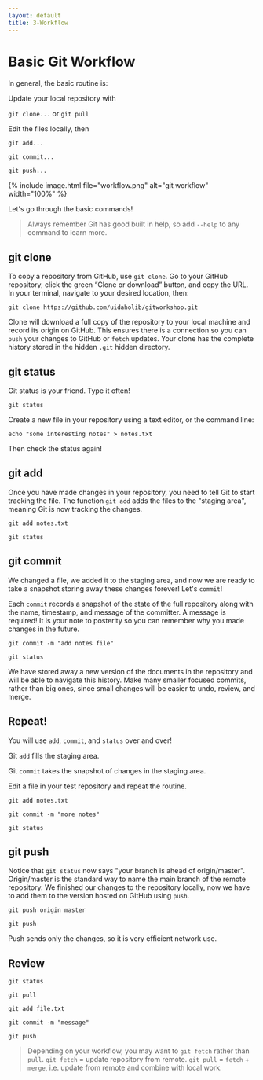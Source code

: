 ```yaml
---
layout: default
title: 3-Workflow
---
```


# Basic Git Workflow

In general, the basic routine is: 

Update your local repository with

`git clone...` or `git pull`

Edit the files locally, then

```
git add...

git commit...

git push...
```

{% include image.html file="workflow.png" alt="git workflow" width="100%" %}

Let's go through the basic commands!

> Always remember Git has good built in help, so add `--help` to any command to learn more.

## git clone

To copy a repository from GitHub, use `git clone`.
Go to your GitHub repository, click the green “Clone or download” button, and copy the URL.
In your terminal, navigate to your desired location, then:

`git clone https://github.com/uidaholib/gitworkshop.git`

Clone will download a full copy of the repository to your local machine and record its origin on GitHub. 
This ensures there is a connection so you can `push` your changes to GitHub or `fetch` updates.
Your clone has the complete history stored in the hidden `.git` hidden directory.

## git status

Git status is your friend. Type it often! 

`git status`

Create a new file in your repository using a text editor, or the command line: 

`echo "some interesting notes" > notes.txt`

Then check the status again!

## git add 

Once you have made changes in your repository, you need to tell Git to start tracking the file.
The function `git add` adds the files to the "staging area", meaning Git is now tracking the changes.

```
git add notes.txt

git status
```

## git commit

We changed a file, we added it to the staging area, and now we are ready to take a snapshot storing away these changes forever!
Let's `commit`!

Each `commit` records a snapshot of the state of the full repository along with the name, timestamp, and message of the committer.
A message is required! 
It is your note to posterity so you can remember why you made changes in the future.

```
git commit -m "add notes file"

git status
```

We have stored away a new version of the documents in the repository and will be able to navigate this history.
Make many smaller focused commits, rather than big ones, since small changes will be easier to undo, review, and merge.

## Repeat!

You will use `add`, `commit`, and `status` over and over!

Git `add` fills the staging area.

Git `commit` takes the snapshot of changes in the staging area.

Edit a file in your test repository and repeat the routine.

```
git add notes.txt

git commit -m "more notes"

git status
```

## git push 

Notice that `git status` now says "your branch is ahead of origin/master".
Origin/master is the standard way to name the main branch of the remote repository.
We finished our changes to the repository locally, now we have to add them to the version hosted on GitHub using `push`.

`git push origin master`

`git push`

Push sends only the changes, so it is very efficient network use.

## Review 

```
git status

git pull

git add file.txt

git commit -m "message"

git push 
```

> Depending on your workflow, you may want to `git fetch` rather than `pull`.
> `git fetch` = update repository from remote.
> `git pull` = `fetch` + `merge`, i.e. update from remote and combine with local work.
